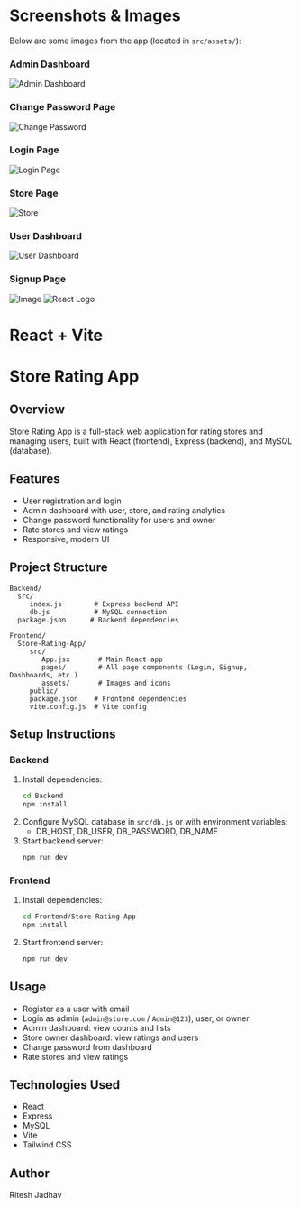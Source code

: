 # Screenshots & Images

Below are some images from the app (located in `src/assets/`):

### Admin Dashboard
![Admin Dashboard](src/assets/admin.png)

### Change Password Page
![Change Password](src/assets/changepass.png)

### Login Page
![Login Page](./frontend/src/assets/loginPage.png)

### Store Page
![Store](src/assets/store.png)

### User Dashboard
![User Dashboard](src/assets/userdashboard.png)

### Signup Page
![Image](src/assets/image.png)
![React Logo](src/assets/react.svg)
# React + Vite
# Store Rating App

## Overview
Store Rating App is a full-stack web application for rating stores and managing users, built with React (frontend), Express (backend), and MySQL (database).

## Features
- User registration and login
- Admin dashboard with user, store, and rating analytics
- Change password functionality for users and owner
- Rate stores and view ratings
- Responsive, modern UI

## Project Structure

```
Backend/
  src/
	 index.js        # Express backend API
	 db.js           # MySQL connection
  package.json      # Backend dependencies

Frontend/
  Store-Rating-App/
	 src/
		App.jsx       # Main React app
		pages/        # All page components (Login, Signup, Dashboards, etc.)
		assets/       # Images and icons
	 public/
	 package.json    # Frontend dependencies
	 vite.config.js  # Vite config
```

## Setup Instructions

### Backend
1. Install dependencies:
	```bash
	cd Backend
	npm install
	```
2. Configure MySQL database in `src/db.js` or with environment variables:
	- DB_HOST, DB_USER, DB_PASSWORD, DB_NAME
3. Start backend server:
	```bash
	npm run dev
	```

### Frontend
1. Install dependencies:
	```bash
	cd Frontend/Store-Rating-App
	npm install
	```
2. Start frontend server:
	```bash
	npm run dev
	```

## Usage
- Register as a user with email
- Login as admin (`admin@store.com` / `Admin@123`), user, or owner
- Admin dashboard: view counts and lists
- Store owner dashboard: view ratings and users
- Change password from dashboard
- Rate stores and view ratings

## Technologies Used
- React
- Express
- MySQL
- Vite
- Tailwind CSS

## Author
Ritesh Jadhav


